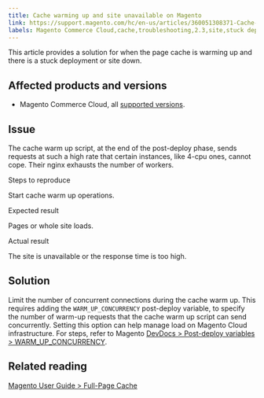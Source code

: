 ```yaml
---
title: Cache warming up and site unavailable on Magento
link: https://support.magento.com/hc/en-us/articles/360051308371-Cache-warming-up-and-site-unavailable-on-Magento
labels: Magento Commerce Cloud,cache,troubleshooting,2.3,site,stuck deployment,2.3.x,2.4,site down,2.4.x
---
```


<p>This article provides a solution for when the page cache is warming up and there is a stuck deployment or site down.</p>
<h2>Affected products and versions</h2>
<ul>
<li>Magento Commerce Cloud, all <a href="https://magento.com/sites/default/files/magento-software-lifecycle-policy.pdf">supported versions</a>.</li>
</ul>
<h2>Issue</h2>
<p>The cache warm up script, at the end of the post-deploy phase, sends requests at such a high rate that certain instances, like 4-cpu ones, cannot cope. Their nginx exhausts the number of workers.</p>
<p>Steps to reproduce</p>
<p>Start cache warm up operations.</p>
<p>Expected result</p>
<p>Pages or whole site loads.</p>
<p>Actual result</p>
<p>The site is unavailable or the response time is too high.</p>
<h2>Solution</h2>
<p>Limit the number of concurrent connections during the cache warm up. This requires adding the <code>WARM_UP_CONCURRENCY</code> post-deploy variable, to specify the number of warm-up requests that the cache warm up script can send concurrently. Setting this option can help manage load on Magento Cloud infrastructure. For steps, refer to Magento <a href="https://devdocs.magento.com/cloud/env/variables-post-deploy.html#warm_up_concurrency">DevDocs &gt; Post-deploy variables &gt; WARM_UP_CONCURRENCY</a>.</p>
<h2>Related reading</h2>
<p><a href="https://docs.magento.com/user-guide/system/cache-full-page.html">Magento User Guide &gt; Full-Page Cache</a></p>